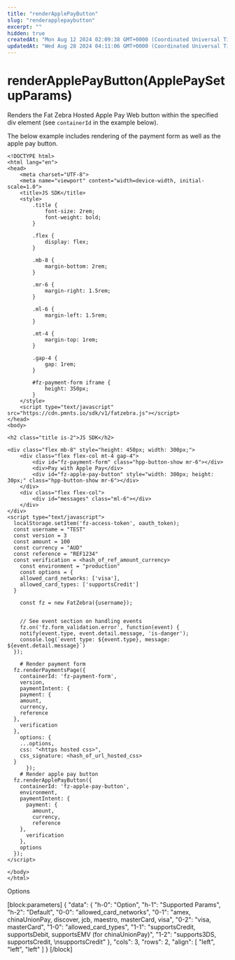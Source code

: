 ```yaml
---
title: "renderApplePayButton"
slug: "renderapplepaybutton"
excerpt: ""
hidden: true
createdAt: "Mon Aug 12 2024 02:09:38 GMT+0000 (Coordinated Universal Time)"
updatedAt: "Wed Aug 28 2024 04:11:06 GMT+0000 (Coordinated Universal Time)"
---
```

# renderApplePayButton(ApplePaySetupParams)

Renders the Fat Zebra Hosted Apple Pay Web button within the specified div element (see `containerId` in the example below).

The below example includes rendering of the payment form as well as the apple pay button.

```Text javascript
<!DOCTYPE html>
<html lang="en">
<head>
    <meta charset="UTF-8">
    <meta name="viewport" content="width=device-width, initial-scale=1.0">
    <title>JS SDK</title>
    <style>
        .title {
            font-size: 2rem;
            font-weight: bold;
        }

        .flex {
            display: flex;
        }

        .mb-8 {
            margin-bottom: 2rem;
        }

        .mr-6 {
            margin-right: 1.5rem;
        }

        .ml-6 {
            margin-left: 1.5rem;
        }

        .mt-4 {
            margin-top: 1rem;
        }

        .gap-4 {
            gap: 1rem;
        }

        #fz-payment-form iframe {
            height: 350px;
        }
    </style>
    <script type="text/javascript" src="https://cdn.pmnts.io/sdk/v1/fatzebra.js"></script>
</head>
<body>

<h2 class="title is-2">JS SDK</h2>

<div class="flex mb-8" style="height: 450px; width: 300px;">
    <div class="flex flex-col mt-4 gap-4">
        <div id="fz-payment-form" class="hpp-button-show mr-6"></div>
        <div>Pay with Apple Pay</div>
        <div id="fz-apple-pay-button" style="width: 300px; height: 30px;" class="hpp-button-show mr-6"></div>
    </div>
    <div class="flex flex-col">
        <div id="messages" class="ml-6"></div>
    </div>
</div>
<script type="text/javascript">
  localStorage.setItem('fz-access-token', oauth_token);
  const username = "TEST"
  const version = 3
  const amount = 100
  const currency = "AUD"
  const reference = "REF1234"
  const verification = <hash_of_ref_amount_currency>
    const environment = "production"
    const options = {
    allowed_card_networks: ['visa'],
    allowed_card_types: ['supportsCredit']
  }

    const fz = new FatZebra({username});


    // See event section on handling events
    fz.on('fz.form_validation.error', function(event) {
    notify(event.type, event.detail.message, 'is-danger');
    console.log(`event type: ${event.type}, message: ${event.detail.message}`)
  });

    # Render payment form
  fz.renderPaymentsPage({
    containerId: 'fz-payment-form',
    version,
    paymentIntent: {
    payment: {
    amount,
    currency,
    reference
  },
    verification
  },
    options: {
    ...options,
    css: "<https hosted css>",
    css_signature: <hash_of_url_hosted_css>
  }
      });
    # Render apple pay button
  fz.renderApplePayButton({
    containerId: 'fz-apple-pay-button',
    environment,
    paymentIntent: {
      payment: {
        amount,
        currency,
        reference
    },
      verification
    },
    options
  });
</script>

</body>
</html>

```

Options

[block:parameters]
{
  "data": {
    "h-0": "Option",
    "h-1": "Supported Params",
    "h-2": "Default",
    "0-0": "allowed_card_networks",
    "0-1": "amex, chinaUnionPay, discover, jcb, maestro, masterCard, visa",
    "0-2": "visa, masterCard",
    "1-0": "allowed_card_types",
    "1-1": "supportsCredit, supportsDebit, supportsEMV (for chinaUnionPay)",
    "1-2": "supports3DS, supportsCredit,  \nsupportsCredit"
  },
  "cols": 3,
  "rows": 2,
  "align": [
    "left",
    "left",
    "left"
  ]
}
[/block]
